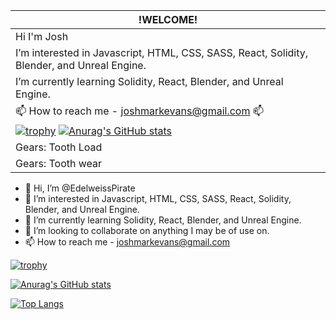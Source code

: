 |!WELCOME!|
|-----------------|
|Hi I'm Josh|
|I’m interested in Javascript, HTML, CSS, SASS, React, Solidity, Blender, and Unreal Engine.|
|I’m currently learning Solidity, React, Blender, and Unreal Engine.|
|📫 How to reach me - joshmarkevans@gmail.com 📫|
|[![trophy](https://github-profile-trophy.vercel.app/?username=EdelweissPirate&rank=SSS,SS,S,AAA,AA,A,B,C&theme=gruvbox)](https://github.com/ryo-ma/github-profile-trophy) [![Anurag's GitHub stats](https://github-readme-stats.vercel.app/api?username=EdelweissPirate&count_private=true&show_icons=true&theme=gruvbox)](https://github.com/anuraghazra/github-readme-stats)|
|Gears: Tooth Load|
|Gears: Tooth wear|
  

- 👋 Hi, I’m @EdelweissPirate
- 👀 I’m interested in Javascript, HTML, CSS, SASS, React, Solidity, Blender, and Unreal Engine.
- 🌱 I’m currently learning Solidity, React, Blender, and Unreal Engine.
- 💞️ I’m looking to collaborate on anything I may be of use on. 
- 📫 How to reach me - joshmarkevans@gmail.com

[![trophy](https://github-profile-trophy.vercel.app/?username=EdelweissPirate&rank=SSS,SS,S,AAA,AA,A,B,C&theme=gruvbox)](https://github.com/ryo-ma/github-profile-trophy)


[![Anurag's GitHub stats](https://github-readme-stats.vercel.app/api?username=EdelweissPirate&count_private=true&show_icons=true&theme=gruvbox)](https://github.com/anuraghazra/github-readme-stats)

[![Top Langs](https://github-readme-stats.vercel.app/api/top-langs/?username=EdelweissPirate&theme=gruvbox)](https://github.com/anuraghazra/github-readme-stats)

<!---
EdelweissPirate/EdelweissPirate is a ✨ special ✨ repository because its `README.md` (this file) appears on your GitHub profile.
You can click the Preview link to take a look at your changes.
--->

